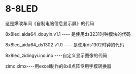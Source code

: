 # 8-8LED
这是爆改车间《自制电脑信息显示屏》的代码

8x8led_aida64_douyin.v1.1 ---- 是使用ds3231时钟模块的代码

8x8led_aida64_ds1302.v1.0 ---- 是使用ds1302时钟的代码
 
8x8led_zidingyi.ino.ino ----自定义显示图像的代码

zimo.xlmx----用excel制作的8x8点阵专用字模转换器

